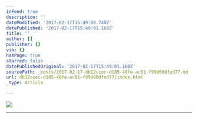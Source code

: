 ```yaml
---
inFeed: true
description: ''
dateModified: '2017-02-17T15:49:00.748Z'
datePublished: '2017-02-17T15:49:01.160Z'
title: ''
author: []
publisher: {}
via: {}
hasPage: true
starred: false
datePublishedOriginal: '2017-02-17T15:49:01.160Z'
sourcePath: _posts/2017-02-17-db12ccec-d185-48fe-ac01-f99d60dfed77.md
url: db12ccec-d185-48fe-ac01-f99d60dfed77/index.html
_type: Article

---
```

![](https://the-grid-user-content.s3-us-west-2.amazonaws.com/86265fea-4752-4a0b-8a89-0413c94ead25.jpg)

---